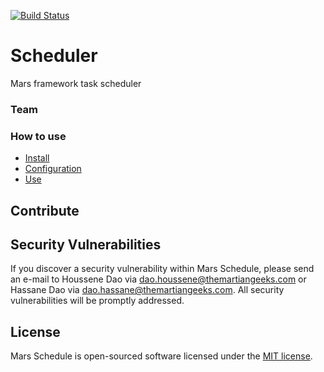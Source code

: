 [![Build Status](https://travis-ci.org/houssenedao/scheduler.svg?branch=master)](https://travis-ci.org/houssenedao/scheduler)

# Scheduler
Mars framework task scheduler

### Team

### How to use

- [Install]()
- [Configuration]()
- [Use]()

## Contribute

## Security Vulnerabilities

If you discover a security vulnerability within Mars Schedule, please send an e-mail to Houssene Dao via [dao.houssene@themartiangeeks.com](mailto:dao.houssene@themartiangeeks.com) or Hassane Dao via [dao.hassane@themartiangeeks.com](mailto:dao.hassane@themartiangeeks.com). All security vulnerabilities will be promptly addressed.

## License

Mars Schedule is open-sourced software licensed under the [MIT license](http://opensource.org/licenses/MIT).
